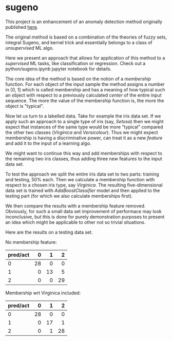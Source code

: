 # sugeno
This project is an enhancement of an anomaly detection method originally published [here](https://scholar.google.com/scholar?oi=bibs&cluster=2172194093366122252&btnI=1&hl=en).

The original method is based on a combination of the theories of fuzzy sets, integral Sugeno, and kernel trick and essentially belongs to a class of _unsupervised_ ML algo.

Here we present an approach that allows for application of this method to a _supervised_ ML tasks, like classification or regression. Check out a python/sugeno.ipynb jupyter notebook for details.

The core idea of the method is based on the notion of a _membership_ function. For each object of the input sample the method assigns a number in \[0, 1\] which is called membership and has a meaning of how typical such an object with respect to a previously calculated _center_ of the entire input sequence. The more the value of the membership function is, the more the object is "typical".

Now let us turn to a labelled data. Take for example the iris data set. If we apply such an approach to a single type of iris (say, _Setosa_) then we might expect that instances of the same type would be more "typical" compared the other two classes (_Virginica_ and _Versicolour_). Thus we might expect membership is having a discriminative power, can treat it as a new _feature_ and add it to the input of a learning algo.

We might want to continue this way and add memberships with respect to the remaining two iris classes, thus adding three new features to the input data set.

To test the approach we split the entire iris data set to two parts: training and testing, 50% each. Then we calculate a membership function with respect to a chosen iris type, say _Virginica_. The resulting five-dimensional data set is trained with _AdaBoostClassifier_ model and then applied to the testing part (for which we also calculate memberships first). 

We then compare the results with a membership feature removed. Obviously, for such a small data set improvement of performace may look inconclusive, but this is done for purely demonstration purposes to present an idea which might be applicable to other not so trivial situations.


Here are the results on a testing data set.

No membership feature:


|pred/act|0	   |1	   |2    |
|:-------|----:|----:|----:|
|0	     |28	 |0	   |0    |
|1	     |0	   |  13 |5    |
|2	     |  0	 |  0	 |  29 | 


Membership wrt Virginica included:


|pred/act|0	   |1	   |2    |
|:-------|----:|----:|----:|
|0	     |  28 |0	   |0    |
|1	     |  0	 |  17 |1    |
|2	     |  0	 |  1	 |  28 | 

